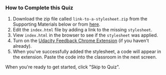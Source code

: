 ### How to Complete this Quiz

1. Download the zip file called `link-to-a-stylesheet.zip` from the Supporting Materials below or from [here](http://udacity.github.io/fend/lessons/L3/problem-set/10-link-to-a-stylesheet/link-to-a-stylesheet.zip).
2. Edit the `index.html` file by adding a link to the missing `stylesheet`.
3. View `index.html` in the browser to see if the `stylesheet` was applied.
4. Turn on the [Udacity Feedback Chrome Extension](https://classroom.udacity.com/nanodegrees/nd001/parts/0011345403/modules/742847927175460/lessons/7323812069/concepts/73256617910923) (if you haven't already).
5. When you've successfully added the stylesheet, a code will appear in the extension. Paste the code into the classroom in the next screen.

When you're ready to get started, click "Skip to Quiz".
